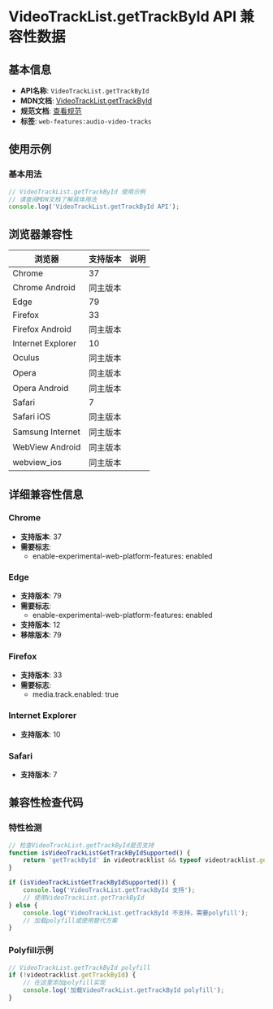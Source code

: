 # VideoTrackList.getTrackById API 兼容性数据

## 基本信息

- **API名称**: `VideoTrackList.getTrackById`
- **MDN文档**: [VideoTrackList.getTrackById](https://developer.mozilla.org/docs/Web/API/VideoTrackList/getTrackById)
- **规范文档**: [查看规范](https://html.spec.whatwg.org/multipage/media.html#dom-videotracklist-gettrackbyid-dev)
- **标签**: `web-features:audio-video-tracks`

## 使用示例

### 基本用法

```javascript
// VideoTrackList.getTrackById 使用示例
// 请查阅MDN文档了解具体用法
console.log('VideoTrackList.getTrackById API');
```

## 浏览器兼容性

| 浏览器 | 支持版本 | 说明 |
|--------|----------|------|
| Chrome | 37 |  |
| Chrome Android | 同主版本 |  |
| Edge | 79 |  |
| Firefox | 33 |  |
| Firefox Android | 同主版本 |  |
| Internet Explorer | 10 |  |
| Oculus | 同主版本 |  |
| Opera | 同主版本 |  |
| Opera Android | 同主版本 |  |
| Safari | 7 |  |
| Safari iOS | 同主版本 |  |
| Samsung Internet | 同主版本 |  |
| WebView Android | 同主版本 |  |
| webview_ios | 同主版本 |  |

## 详细兼容性信息

### Chrome

- **支持版本**: 37
- **需要标志**: 
  - enable-experimental-web-platform-features: enabled

### Edge

- **支持版本**: 79
- **需要标志**: 
  - enable-experimental-web-platform-features: enabled
- **支持版本**: 12
- **移除版本**: 79

### Firefox

- **支持版本**: 33
- **需要标志**: 
  - media.track.enabled: true

### Internet Explorer

- **支持版本**: 10

### Safari

- **支持版本**: 7

## 兼容性检查代码

### 特性检测

```javascript
// 检查VideoTrackList.getTrackById是否支持
function isVideoTrackListGetTrackByIdSupported() {
    return 'getTrackById' in videotracklist && typeof videotracklist.getTrackById === 'function';
}

if (isVideoTrackListGetTrackByIdSupported()) {
    console.log('VideoTrackList.getTrackById 支持');
    // 使用VideoTrackList.getTrackById
} else {
    console.log('VideoTrackList.getTrackById 不支持，需要polyfill');
    // 加载polyfill或使用替代方案
}
```

### Polyfill示例

```javascript
// VideoTrackList.getTrackById polyfill
if (!videotracklist.getTrackById) {
    // 在这里添加polyfill实现
    console.log('加载VideoTrackList.getTrackById polyfill');
}
```

